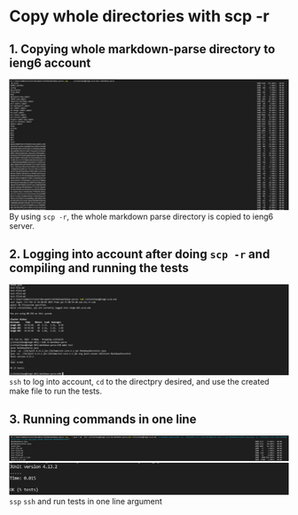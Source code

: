 # Copy whole directories with scp -r
## 1. Copying  whole markdown-parse directory to ieng6 account
![image](rep3p1.png)
By using `scp -r`, the whole markdown parse directory is copied to ieng6 server. 
## 2. Logging into account after doing `scp -r` and compiling and running the tests
![image](rep3p2.png)
`ssh` to log into account, `cd` to the directpry desired, and use the created make file to run the tests. 
## 3. Running commands in one line
![image](rep3p3.png)
![image](rep3p4.png)
`ssp` `ssh` and run tests in one line argument 
